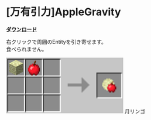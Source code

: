 # [万有引力]AppleGravity

[**ダウンロード**](https://github.com/eyeq/mod-1.11.2-AppleGravity/releases/download/1.0/1.11.2-AppleGravity-1.0.jar)

右クリックで周囲のEntityを引き寄せます。  
食べられません。  

<img src="https://github.com/eyeq/mod-1.11.2-AppleGravity/blob/master/screenshots/%E6%9C%88%E3%82%8A%E3%82%93%E3%81%94(Moon%20Apple).png" width="320px">  
月リンゴ
